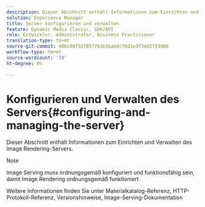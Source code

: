```yaml
---
description: Dieser Abschnitt enthält Informationen zum Einrichten und Verwalten des Image Rendering-Servers.
solution: Experience Manager
title: Server konfigurieren und verwalten
feature: Dynamic Media Classic, SDK/API
role: Entwickler, Administrator, Business Practitioner
translation-type: tm+mt
source-git-commit: d0bc88f55f857762b3bab4c76d1e3f3dd2733d60
workflow-type: tm+mt
source-wordcount: '78'
ht-degree: 0%

---
```



# Konfigurieren und Verwalten des Servers{#configuring-and-managing-the-server}

Dieser Abschnitt enthält Informationen zum Einrichten und Verwalten des Image Rendering-Servers.

>[!NOTE]
>
>Image Serving muss ordnungsgemäß konfiguriert und funktionsfähig sein, damit Image Rendering ordnungsgemäß funktioniert.

Weitere Informationen finden Sie unter Materialkatalog-Referenz, HTTP-Protokoll-Referenz, Versionshinweise, Image-Serving-Dokumentation
